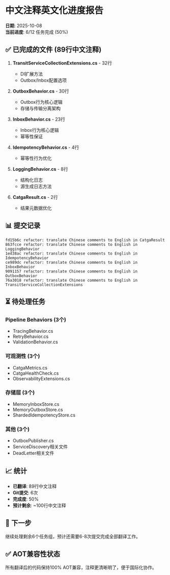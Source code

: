 # 中文注释英文化进度报告

**日期**: 2025-10-08  
**当前进度**: 6/12 任务完成 (50%)

## ✅ 已完成的文件 (89行中文注释)

1. **TransitServiceCollectionExtensions.cs** - 32行
   - DI扩展方法
   - Outbox/Inbox配置选项
   
2. **OutboxBehavior.cs** - 30行
   - Outbox行为核心逻辑
   - 存储与传输分离架构

3. **InboxBehavior.cs** - 23行
   - Inbox行为核心逻辑
   - 幂等性保证

4. **IdempotencyBehavior.cs** - 4行
   - 幂等性行为优化

5. **LoggingBehavior.cs** - 8行
   - 结构化日志
   - 源生成日志方法

6. **CatgaResult.cs** - 2行
   - 结果元数据优化

## 📊 提交记录

```
fd15b6c refactor: translate Chinese comments to English in CatgaResult
863fcce refactor: translate Chinese comments to English in LoggingBehavior
1ed38ac refactor: translate Chinese comments to English in IdempotencyBehavior
ce989dc refactor: translate Chinese comments to English in InboxBehavior
9091157 refactor: translate Chinese comments to English in OutboxBehavior
76a3018 refactor: translate Chinese comments to English in TransitServiceCollectionExtensions
```

## ⏳ 待处理任务

### Pipeline Behaviors (3个)
- TracingBehavior.cs
- RetryBehavior.cs
- ValidationBehavior.cs

### 可观测性 (3个)
- CatgaMetrics.cs
- CatgaHealthCheck.cs
- ObservabilityExtensions.cs

### 存储层 (3个)
- MemoryInboxStore.cs
- MemoryOutboxStore.cs
- ShardedIdempotencyStore.cs

### 其他 (3个)
- OutboxPublisher.cs
- ServiceDiscovery相关文件
- DeadLetter相关文件

## 📈 统计

- **已翻译**: 89行中文注释
- **Git提交**: 6次
- **完成度**: 50%
- **预计剩余**: ~100行中文注释

## 🎯 下一步

继续处理剩余6个任务组，预计还需要6-8次提交完成全部翻译工作。

## ✅ AOT兼容性状态

所有翻译后的代码保持100% AOT兼容，注释更清晰明了，便于国际化协作。

